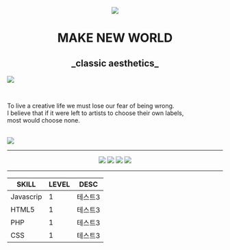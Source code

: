 <div align="center">
  <img src="https://capsule-render.vercel.app/api?type=Slice&text=Back&fontAlign=30&fontSize=100&animation=fadeIn&color=2e2d2a&fontColor=2e2d2a&height=300" />
</div>

<div align="center" color="2e2d2a">
  <h1>MAKE NEW WORLD</h1>
  <h2> _classic aesthetics_ </h2>
</div>


<img src="https://github.com/jeongsaeyeong/jeongsaeyeong/assets/140478779/70929c9a-dd1b-443e-94f9-4544c1cab4f7" /><br />

<br />

To live a creative life we must lose our fear of being wrong.<br />
I believe that if it were left to artists to choose their own labels,<br />
most would choose none.<br />
<br />

<img src="https://github.com/jeongsaeyeong/jeongsaeyeong/assets/140478779/8e24071f-5566-4e56-98f7-6eda7d3bbd6e" />

***

<div align="center">
	<img src="https://img.shields.io/badge/Javascript-F7DF1E?style=flat&logo=Javascript&logoColor=white" />
	<img src="https://img.shields.io/badge/HTML5-E34F26?style=flat&logo=HTML5&logoColor=white" />
	<img src="https://img.shields.io/badge/PHP-777BB4?style=flat&logo=php&logoColor=white" />
	<img src="https://img.shields.io/badge/CSS-1572B6?style=flat&logo=CSS3&logoColor=white" />
</div>  

***

|SKILL|LEVEL|DESC|
|------|---|---|
|Javascrip|1|테스트3|
|HTML5|1|테스트3|
|PHP|1|테스트3|
|CSS|1|테스트3|

</div>
